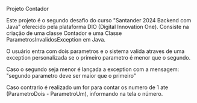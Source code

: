 Projeto Contador

Este projeto é o segundo desafio do curso "Santander 2024 Backend com Java" oferecido pela plataforma DIO (Digital Innovation One). Consiste na criação de uma classe Contador e uma Classe ParametrosInvalidosException em Java.

O usuário entra com dois parametros e o sistema valida atraves de uma exception personalizada se o primeiro parametro é menor que o segundo.

Caso o segundo seja menor é lançada a exception com a mensagem: "segundo parametro deve ser maior que o primeiro"

Caso contrario é realizado um for para contar os numero de 1 ate (ParametroDois - ParametroUm), informando na tela o número.